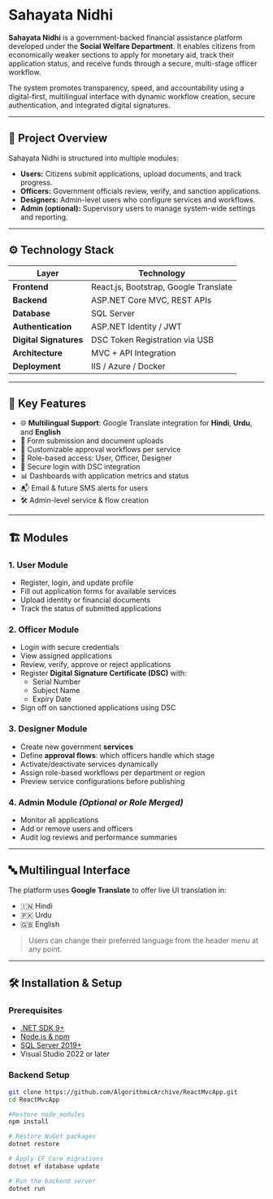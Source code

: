 # Sahayata Nidhi

**Sahayata Nidhi** is a government-backed financial assistance platform developed under the **Social Welfare Department**. It enables citizens from economically weaker sections to apply for monetary aid, track their application status, and receive funds through a secure, multi-stage officer workflow.

The system promotes transparency, speed, and accountability using a digital-first, multilingual interface with dynamic workflow creation, secure authentication, and integrated digital signatures.

---

## 📌 Project Overview

Sahayata Nidhi is structured into multiple modules:

- **Users:** Citizens submit applications, upload documents, and track progress.
- **Officers:** Government officials review, verify, and sanction applications.
- **Designers:** Admin-level users who configure services and workflows.
- **Admin (optional):** Supervisory users to manage system-wide settings and reporting.

---

## ⚙️ Technology Stack

| Layer                  | Technology                            |
| ---------------------- | ------------------------------------- |
| **Frontend**           | React.js, Bootstrap, Google Translate |
| **Backend**            | ASP.NET Core MVC, REST APIs           |
| **Database**           | SQL Server                            |
| **Authentication**     | ASP.NET Identity / JWT                |
| **Digital Signatures** | DSC Token Registration via USB        |
| **Architecture**       | MVC + API Integration                 |
| **Deployment**         | IIS / Azure / Docker                  |

---

## 🚀 Key Features

- 🌐 **Multilingual Support**: Google Translate integration for **Hindi**, **Urdu**, and **English**
- 📄 Form submission and document uploads
- 🔁 Customizable approval workflows per service
- 👤 Role-based access: User, Officer, Designer
- 🔐 Secure login with DSC integration
- 📊 Dashboards with application metrics and status
- 📬 Email & future SMS alerts for users
- 🛠️ Admin-level service & flow creation

---

## 🏗️ Modules

### 1. **User Module**

- Register, login, and update profile
- Fill out application forms for available services
- Upload identity or financial documents
- Track the status of submitted applications

### 2. **Officer Module**

- Login with secure credentials
- View assigned applications
- Review, verify, approve or reject applications
- Register **Digital Signature Certificate (DSC)** with:
  - Serial Number
  - Subject Name
  - Expiry Date
- Sign off on sanctioned applications using DSC

### 3. **Designer Module**

- Create new government **services**
- Define **approval flows**: which officers handle which stage
- Activate/deactivate services dynamically
- Assign role-based workflows per department or region
- Preview service configurations before publishing

### 4. **Admin Module** _(Optional or Role Merged)_

- Monitor all applications
- Add or remove users and officers
- Audit log reviews and performance summaries

---

## 🔤 Multilingual Interface

The platform uses **Google Translate** to offer live UI translation in:

- 🇮🇳 Hindi
- 🇵🇰 Urdu
- 🇬🇧 English

> Users can change their preferred language from the header menu at any point.

---

## 🛠️ Installation & Setup

### Prerequisites

- [.NET SDK 9+](https://dotnet.microsoft.com/)
- [Node.js & npm](https://nodejs.org/)
- [SQL Server 2019+](https://www.microsoft.com/en-us/sql-server/)
- Visual Studio 2022 or later

### Backend Setup

```bash
git clone https://github.com/AlgorithmicArchive/ReactMvcApp.git
cd ReactMvcApp

#Restore node_modules
npm install

# Restore NuGet packages
dotnet restore

# Apply EF Core migrations
dotnet ef database update

# Run the backend server
dotnet run
```
